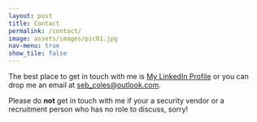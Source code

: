 ```yaml
---
layout: post
title: Contact
permalink: /contact/
image: assets/images/pic01.jpg
nav-menu: true
show_tile: false
---
```


The best place to get in touch with me is [My LinkedIn Profile](https://www.linkedin.com/in/sebastiancoles/) or you can drop me an email at [seb_coles@outlook.com](mailto:seb_coles@outlook.com).

Please do <b>not</b> get in touch with me if your a security vendor or a recruitment person who has no role to discuss, sorry!
